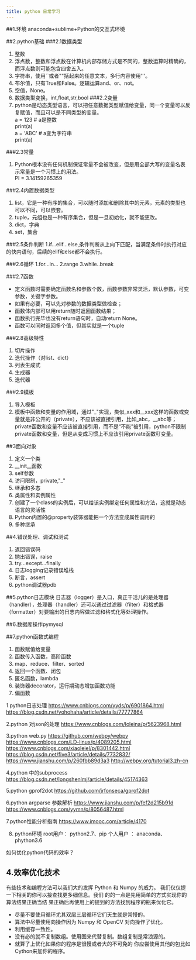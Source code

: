 ```yaml
---
title: python 日常学习
---
```



##1.环境
anaconda+sublime+Python的交互式环境

##2.python基础
###2.1数据类型
1. 整数
2. 浮点数，整数和浮点数在计算机内部存储方式是不同的，整数运算时精确的，而浮点数则可能包含四舍五入。
3. 字符串，使用``或者""括起来的任意文本，多行内容使用'''。  
4. 布尔值，只有True和False。逻辑运算and、or、not。
5. 空值，None。
6. 数据类型变换，int,float,str,bool
###2.2变量
1. python是动态类型语言，可以把任意数据类型赋值给变量，同一个变量可以反复赋值，而且可以是不同类型的变量。  
    a = 123 # a是整数  
    print(a)  
    a = 'ABC' # a变为字符串  
    print(a)  

###2.3常量
1. Python根本没有任何机制保证常量不会被改变，但是用全部大写的变量名表示常量是一个习惯上的用法。  
    PI = 3.14159265359   

###2.4内置数据类型
1. list，它是一种有序的集合，可以随时添加和删除其中的元素，元素的类型也可以不同，可以嵌套。
2. tuple，元组也是一种有序集合，但是一旦初始化，就不能更改。
3. dict，字典
4. set，集合

###2.5条件判断
1.if...elif...else,条件判断从上向下匹配，当满足条件时执行对应的快内语句，后续的elif和else都不会执行。

###2.6循环
1.for...in...
2.range
3.while..break

###2.7函数
- 定义函数时需要确定函数名和参数个数，函数参数非常灵活，默认参数，可变参数，关键字参数。
- 如果有必要，可以先对参数的数据类型做检查；
- 函数体内部可以用return随时返回函数结果；
- 函数执行完毕也没有return语句时，自动return None。
- 函数可以同时返回多个值，但其实就是一个tuple

###2.8高级特性
1. 切片操作
2. 迭代操作（对list、dict）
3. 列表生成式
4. 生成器
5. 迭代器


###2.9模板
1. 导入模板
2. 模板中函数和变量的作用域，通过"_"实现，类似_xxx和__xxx这样的函数或变量就是非公开的（private），不应该被直接引用，比如_abc，__abc等；private函数和变量不应该被直接引用，而不是“不能”被引用，python不限制private函数和变量，但是从变成习惯上不应该引用private函数䄦变量。


##3面向对象
1. 定义一个类
2. __init__函数
3. self参数
4. 访问限制，private,"_"
5. 继承和多态
6. 类属性和实例属性
7. 创建了一个class的实例后，可以给该实例绑定任何属性和方法，这就是动态语言的灵活性
8. Python内置的@property装饰器能把一个方法变成属性调用的
9. 多种继承

##4.错误处理、调试和测试
1. 返回错误码
2. 抛出错误，raise 
2. try...except...finally
3. 日志logging记录错误堆栈
4. 断言，assert
5. python调试器pdb



##5.python日志模块
日志器（logger）是入口，真正干活儿的是处理器（handler），处理器（handler）还可以通过过滤器（filter）和格式器（formatter）对要输出的日志内容做过滤和格式化等处理操作。


##6.数据库操作pymysql


##7.python函数式编程
1. 函数赋值给变量
2. 函数传入函数，高阶函数
3. map、reduce、filter、sorted
4. 返回一个函数、闭包
5. 匿名函数，lambda
6. 装饰器decorator，运行期动态增加函数功能
7. 偏函数



1.python日志处理
https://www.cnblogs.com/yyds/p/6901864.html
https://blog.csdn.net/yohohaha/article/details/77777864


2.python 对json的处理
https://www.cnblogs.com/loleina/p/5623968.html


3.python web.py
https://github.com/webpy/webpy
https://www.cnblogs.com/LD-linux/p/4089205.html
https://www.cnblogs.com/xiaoleiel/p/8301442.html
https://blog.csdn.net/five3/article/details/7732832/
https://www.jianshu.com/p/260fbb89d3a3
http://webpy.org/tutorial3.zh-cn

4.python 中的subprocess
https://blog.csdn.net/longshenlmj/article/details/45174363


5.python gprof2dot
https://github.com/jrfonseca/gprof2dot


6.python argparse 参数解析
https://www.jianshu.com/p/fef2d215b91d
https://www.cnblogs.com/yymn/p/8056487.html

7.python性能分析指南
https://www.imooc.com/article/4170


8. python环境
root用户：  python2.7、pip
个人用户 ： anaconda、phython3.6


如何优化python代码的效率？

## 4.效率优化技术
有些技术和编程方法可以我们大的发挥 Python 和 Numpy 的威力。 我们仅仅提一下相关的你可以接查找更多细信息。我们 的的一点是先用简单的方式实现你的算法结果正确当结 果正确后再使用上的提到的方法找到程序的瓶来优化它。

- 尽量不要使用循环尤其双层三层循环它们天生就是常慢的。
- 算法中尽量使用向操作因为 Numpy 和 OpenCV 对向操作了优化。
- 利用缓存一致性。
- 没有必的就不复制数组。使用图来代替复制。数组复制是常浪源的。
- 就算了上优化如果你的程序是很慢或者大的不可免的 你应尝使用其他的包比如 Cython来加你的程序。
